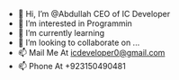 - 👋 Hi, I’m @Abdullah CEO of IC Developer
- 👀 I’m interested in Programmin
- 🌱 I’m currently learning 
- 💞️ I’m looking to collaborate on ...
- 📫 Mail Me At icdeveloper0@gmail.com
- 📫 Phone At +923150490481

<!---
Abdullah-CEO-ICD/Abdullah-CEO-ICD is a ✨ special ✨ repository because its `README.md` (this file) appears on your GitHub profile.
You can click the Preview link to take a look at your changes.
--->
